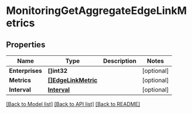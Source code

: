 # MonitoringGetAggregateEdgeLinkMetrics

## Properties

Name | Type | Description | Notes
------------ | ------------- | ------------- | -------------
**Enterprises** | **[]int32** |  | [optional] 
**Metrics** | [**[]EdgeLinkMetric**](edge_link_metric.md) |  | [optional] 
**Interval** | [**Interval**](interval.md) |  | [optional] 

[[Back to Model list]](../README.md#documentation-for-models) [[Back to API list]](../README.md#documentation-for-api-endpoints) [[Back to README]](../README.md)


